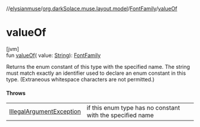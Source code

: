 //[elysianmuse](../../../index.md)/[org.darkSolace.muse.layout.model](../index.md)/[FontFamily](index.md)/[valueOf](value-of.md)

# valueOf

[jvm]\
fun [valueOf](value-of.md)(
value: [String](https://kotlinlang.org/api/latest/jvm/stdlib/kotlin/-string/index.html)): [FontFamily](index.md)

Returns the enum constant of this type with the specified name. The string must match exactly an identifier used to
declare an enum constant in this type. (Extraneous whitespace characters are not permitted.)

#### Throws

|                                                                                                                        |                                                           |
|------------------------------------------------------------------------------------------------------------------------|-----------------------------------------------------------|
| [IllegalArgumentException](https://kotlinlang.org/api/latest/jvm/stdlib/kotlin/-illegal-argument-exception/index.html) | if this enum type has no constant with the specified name |

